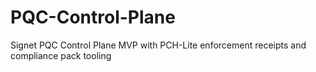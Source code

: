 # PQC-Control-Plane
Signet PQC Control Plane MVP with PCH-Lite enforcement receipts and compliance pack tooling

